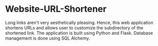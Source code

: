 # Website-URL-Shortener
Long links aren't very aesthetically pleasing. Hence, this web application shortens URLs and allows user to customize the subdirectory of the shortened link. The application is built using Python and Flask. Database management is done using SQL Alchemy.
